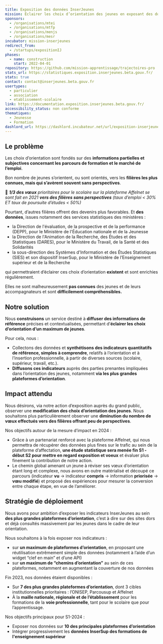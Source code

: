 ```yaml
---
title: Exposition des données InserJeunes
mission: Éclairer les choix d’orientation des jeunes en exposant des données pertinentes relatives aux parcours de formation et à l’insertion professionnelle
sponsors:
  - /organisations/mtei
  - /organisations/mtfp
  - /organisations/menjs
  - /organisations/mesr
incubator: mission-inserjeunes
redirect_from:
  - /startups/expositionIJ
phases:
  - name: construction
    start: 2022-04-01
repository: https://github.com/mission-apprentissage/trajectoires-pro
stats_url: https://statistiques.exposition.inserjeunes.beta.gouv.fr/
stats: true
contact: contact@inserjeunes.beta.gouv.fr
usertypes:
  - particulier
  - association
  - etablissement-scolaire
link: https://documentation.exposition.inserjeunes.beta.gouv.fr/
accessibility_status: non conforme
thematiques:
  - Jeunesse
  - Formation
dashlord_url: https://dashlord.incubateur.net/url/exposition-inserjeunes-beta-gouv-fr-api/
---
```

## Le problème

Les choix d’orientation sont fondés sur des **informations partielles et subjectives concernant les parcours de formation et le marché de l’emploi**.

Bon nombre de jeunes s’orientent, ou sont orientés, vers les **filières les plus connues, mais qui s’avèrent souvent sans perspectives**.

🔎 ***1/3 des vœux** prioritaires pour le scolaire sur la plateforme Affelnet se sont fait en 2021 **vers des filières sans perspectives** (taux d’emploi < 30% ET taux de poursuite d’études < 50%)*

Pourtant, d’autres filières offrent des devenirs plus favorables. Et **des données**, issues notamment des services statistiques des ministères : 
- la Direction de l'évaluation, de la prospective et de la performance (DEPP), pour le Ministère de l'Éducation nationale et de la Jeunesse
- la Direction de l'Animation de la Recherche, des Études et des Statistiques (DARES), pour le Ministère du Travail, de la Santé et des Solidarités
- la sous-direction des Systèmes d'Information et des Études Statistiques (SIES) et son dispositif InserSup, pour le Ministère de l’Enseignement supérieur et de la Recherche

qui permettraient d’éclairer ces choix d’orientation **existent** et sont enrichies régulièrement.

Elles ne sont malheureusement **pas connues** des jeunes et de leurs accompagnateurs et sont **difficilement compréhensibles.**

## Notre solution

Nous **construisons** un service destiné à **diffuser des informations de référence** précises et contextualisées, permettant d’**éclairer les choix d’orientation d’un maximum de jeunes**.

Pour cela, nous :

- Collectons des données et **synthétisons des indicateurs quantitatifs de référence, simples à comprendre**, relatifs à l’orientation et à l’insertion professionnelle, à partir de diverses sources (scolaire, supérieur, travail, etc.).
- **Diffusons ces indicateurs** auprès des parties prenantes impliquées dans l’orientation des jeunes, notamment **via les plus grandes plateformes d’orientation**.

## Impact attendu

Nous désirons, via notre action d’exposition auprès du grand public, observer une **modification des choix d’orientation des jeunes**. Nous souhaitons plus particulièrement observer une **diminution du nombre de vœux effectués vers des filières offrant peu de perspectives**.

Nos objectifs autour de la mesure d’impact en 2024 : 

- Grâce à un partenariat renforcé avec la plateforme Affelnet, qui nous permettra de récupérer des données plus fines sur le trafic au sein de la plateforme d’affectation, **une étude statistique sera menée fin S1 - début S2 pour mettre en regard exposition et voeux** et  évaluer plus finement la contribution de notre action.
- Le chemin global amenant un jeune à réviser ses vœux d’orientation étant long et complexe, nous avons en outre matérialisé et découpé ce parcours (indicateur **vu** → indicateur **compris** → information **priorisée** → **vœu modifié**) et proposé des expériences pour mesurer la conversion entre chaque étape, en vue de l’améliorer.

## Stratégie de déploiement

Nous avons pour ambition d’exposer les indicateurs InserJeunes au sein **des plus grandes plateformes d’orientation**, c’est à dire sur des sites dors et déjà consultés massivement par les jeunes dans le cadre de leur orientation.

Nous souhaitons à la fois exposer nos indicateurs : 

- sur **un maximum de plateformes d’orientation**, en proposant une réutilisation extrêmement simple des données (notamment à l’aide d’un widget “clef en main” et d’une API)
- sur **un maximum de “chemins d’orientation”** au sein de ces plateformes, notamment en augmentant la couverture de nos données

Fin 2023, nos données étaient disponibles : 

- Sur **7 des plus grandes plateformes d’orientation**, dont 3 cibles institutionnelles prioritaires : l’ONISEP, Parcousup et Affelnet
- À la **maille nationale, régionale et de l’établissement** pour les formations de la **voie professionnelle**, tant pour le scolaire que pour l’apprentissage.

Nos objectifs principaux pour S1-2024 : 

- Exposer nos données sur **10 des principales plateformes d’orientation**
- Intégrer progressivement les **données InserSup des formations de l'enseignement supérieur**
